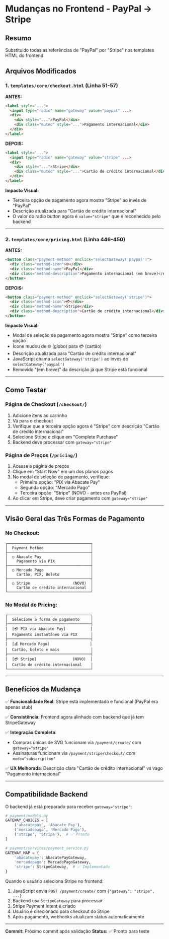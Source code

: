 # Mudanças no Frontend - PayPal → Stripe

## Resumo
Substituído todas as referências de "PayPal" por "Stripe" nos templates HTML do frontend.

## Arquivos Modificados

### 1. `templates/core/checkout.html` (Linha 51-57)

**ANTES:**
```html
<label style="...">
  <input type="radio" name="gateway" value="paypal" ...>
  <div>
    <div style="...">PayPal</div>
    <div class="muted" style="...">Pagamento internacional</div>
  </div>
</label>
```

**DEPOIS:**
```html
<label style="...">
  <input type="radio" name="gateway" value="stripe" ...>
  <div>
    <div style="...">Stripe</div>
    <div class="muted" style="...">Cartão de crédito internacional</div>
  </div>
</label>
```

**Impacto Visual:**
- Terceira opção de pagamento agora mostra "Stripe" ao invés de "PayPal"
- Descrição atualizada para "Cartão de crédito internacional"
- O valor do radio button agora é `value="stripe"` que é reconhecido pelo backend

---

### 2. `templates/core/pricing.html` (Linha 446-450)

**ANTES:**
```html
<button class="payment-method" onclick="selectGateway('paypal')">
  <div class="method-icon">🌐</div>
  <div class="method-name">PayPal</div>
  <div class="method-description">Pagamento internacional (em breve)</div>
</button>
```

**DEPOIS:**
```html
<button class="payment-method" onclick="selectGateway('stripe')">
  <div class="method-icon">💳</div>
  <div class="method-name">Stripe</div>
  <div class="method-description">Cartão de crédito internacional</div>
</button>
```

**Impacto Visual:**
- Modal de seleção de pagamento agora mostra "Stripe" como terceira opção
- Ícone mudou de 🌐 (globo) para 💳 (cartão)
- Descrição atualizada para "Cartão de crédito internacional"
- JavaScript chama `selectGateway('stripe')` ao invés de `selectGateway('paypal')`
- Removido "(em breve)" da descrição já que Stripe está funcional

---

## Como Testar

### Página de Checkout (`/checkout/`)
1. Adicione itens ao carrinho
2. Vá para o checkout
3. Verifique que a terceira opção agora é "Stripe" com descrição "Cartão de crédito internacional"
4. Selecione Stripe e clique em "Complete Purchase"
5. Backend deve processar com `gateway="stripe"`

### Página de Preços (`/pricing/`)
1. Acesse a página de preços
2. Clique em "Start Now" em um dos planos pagos
3. No modal de seleção de pagamento, verifique:
   - Primeira opção: "PIX via Abacate Pay"
   - Segunda opção: "Mercado Pago"
   - Terceira opção: "Stripe" (NOVO - antes era PayPal)
4. Ao clicar em Stripe, deve criar pagamento com `gateway="stripe"`

---

## Visão Geral das Três Formas de Pagamento

### No Checkout:
```
┌─────────────────────────────────────┐
│  Payment Method                     │
├─────────────────────────────────────┤
│  ○ Abacate Pay                      │
│    Pagamento via PIX                │
├─────────────────────────────────────┤
│  ○ Mercado Pago                     │
│    Cartão, PIX, Boleto              │
├─────────────────────────────────────┤
│  ○ Stripe                   (NOVO)  │
│    Cartão de crédito internacional  │
└─────────────────────────────────────┘
```

### No Modal de Pricing:
```
┌─────────────────────────────────────┐
│  Selecione a forma de pagamento     │
├─────────────────────────────────────┤
│  [💳 PIX via Abacate Pay]           │
│  Pagamento instantâneo via PIX      │
├─────────────────────────────────────┤
│  [💰 Mercado Pago]                  │
│  Cartão, boleto e mais              │
├─────────────────────────────────────┤
│  [💳 Stripe]                (NOVO)  │
│  Cartão de crédito internacional    │
└─────────────────────────────────────┘
```

---

## Benefícios da Mudança

✅ **Funcionalidade Real**: Stripe está implementado e funcional (PayPal era apenas stub)

✅ **Consistência**: Frontend agora alinhado com backend que já tem StripeGateway

✅ **Integração Completa**: 
- Compras únicas de SVG funcionam via `/payment/create/` com `gateway="stripe"`
- Assinaturas funcionam via `/payment/stripe/checkout/` com `mode="subscription"`

✅ **UX Melhorada**: Descrição clara "Cartão de crédito internacional" vs vago "Pagamento internacional"

---

## Compatibilidade Backend

O backend já está preparado para receber `gateway="stripe"`:

```python
# payment/models.py
GATEWAY_CHOICES = [
    ('abacatepay', 'Abacate Pay'),
    ('mercadopago', 'Mercado Pago'),
    ('stripe', 'Stripe'),  # ✅ Pronto
]

# payment/services/payment_service.py
GATEWAY_MAP = {
    'abacatepay': AbacatePayGateway,
    'mercadopago': MercadoPagoGateway,
    'stripe': StripeGateway,  # ✅ Implementado
}
```

Quando o usuário seleciona Stripe no frontend:
1. JavaScript envia `POST /payment/create/` com `{"gateway": "stripe", ...}`
2. Backend usa `StripeGateway` para processar
3. Stripe Payment Intent é criado
4. Usuário é direcionado para checkout do Stripe
5. Após pagamento, webhooks atualizam status automaticamente

---

**Commit:** Próximo commit após validação
**Status:** ✅ Pronto para teste
